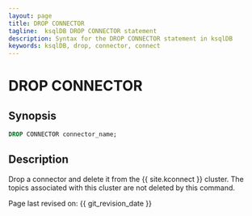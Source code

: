 ```yaml
---
layout: page
title: DROP CONNECTOR
tagline:  ksqlDB DROP CONNECTOR statement
description: Syntax for the DROP CONNECTOR statement in ksqlDB
keywords: ksqlDB, drop, connector, connect
---
```


DROP CONNECTOR
==============

Synopsis
--------

```sql
DROP CONNECTOR connector_name;
```

Description
-----------

Drop a connector and delete it from the {{ site.kconnect }} cluster. The
topics associated with this cluster are not deleted by this command.

Page last revised on: {{ git_revision_date }}